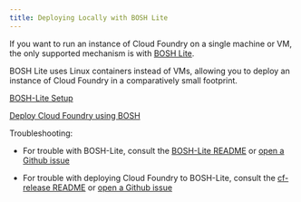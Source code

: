```yaml
---
title: Deploying Locally with BOSH Lite
---
```


If you want to run an instance of Cloud Foundry on a single
machine or VM, the only supported mechanism is with
[BOSH Lite](https://github.com/cloudfoundry/bosh-lite).

BOSH Lite uses Linux containers instead of VMs, allowing you
to deploy an instance of Cloud Foundry in a comparatively
small footprint.

[BOSH-Lite Setup](https://github.com/cloudfoundry/bosh-lite)

[Deploy Cloud Foundry using BOSH](deploy_cf_boshlite.html)

Troubleshooting:

* For trouble with BOSH-Lite, consult the [BOSH-Lite README](https://github.com/cloudfoundry/bosh-lite/blob/master/README.md) or [open a Github issue](https://github.com/cloudfoundry/bosh-lite/issues)

* For trouble with deploying Cloud Foundry to BOSH-Lite, consult the [cf-release README](https://github.com/cloudfoundry/cf-release/blob/master/README.md) or [open a Github issue](https://github.com/cloudfoundry/cf-release/issues)